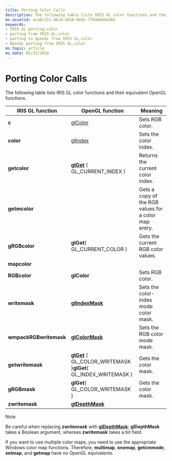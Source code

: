 ```yaml
---
title: Porting Color Calls
description: The following table lists IRIS GL color functions and their equivalent OpenGL functions.
ms.assetid: 4ca6c311-d6c8-4d10-9e9c-770a8e6de4bb
keywords:
- IRIS GL porting,color
- porting from IRIS GL,color
- porting to OpenGL from IRIS GL,color
- OpenGL porting from IRIS GL,color
ms.topic: article
ms.date: 05/31/2018
---
```


# Porting Color Calls

The following table lists IRIS GL color functions and their equivalent OpenGL functions.



| IRIS GL function                  | OpenGL function                                                                                                                               | Meaning                                              |
|-----------------------------------|-----------------------------------------------------------------------------------------------------------------------------------------------|------------------------------------------------------|
| **c**                             | [glColor](glcolor-functions.md)                                                                                                              | Sets RGB color.                                      |
| **color**                         | [glIndex](glindex-functions.md)                                                                                                              | Sets the color index.                                |
| **getcolor**                      | [**glGet**](glgetbooleanv--glgetdoublev--glgetfloatv--glgetintegerv.md) ( GL\_CURRENT\_INDEX )                                               | Returns the current color index.                     |
| **getmcolor**                     |                                                                                                                                               | Gets a copy of the RGB values for a color map entry. |
| **gRGBcolor**                     | **glGet**( GL\_CURRENT\_COLOR )                                                                                                               | Gets the current RGB color values.                   |
| **mapcolor**                      |                                                                                                                                               |                                                      |
| **RGBcolor**                      | **glColor**                                                                                                                                   | Sets RGB color.                                      |
| **writemask**                     | [**glIndexMask**](glindexmask.md)                                                                                                            | Sets the color-index mode color mask.                |
| **wmpackRGBwritemask**<br/> | [**glColorMask**](glcolormask.md)                                                                                                            | Sets the RGB color mode mask.                        |
| **getwritemask**                  | [**glGet**](glgetbooleanv--glgetdoublev--glgetfloatv--glgetintegerv.md) ( GL\_COLOR\_WRITEMASK )**glGet**( GL\_INDEX\_WRITEMASK )<br/> | Gets the color mask.                                 |
| **gRGBmask**                      | **glGet**( GL\_COLOR\_WRITEMASK )                                                                                                             | Gets the color mask.                                 |
| **zwritemask**                    | [**glDepthMask**](gldepthmask.md)                                                                                                            |                                                      |



 

> [!Note]
>
> Be careful when replacing **zwritemask** with [**glDepthMask**](gldepthmask.md); **glDepthMask** takes a Boolean argument, whereas **zwritemask** takes a bit field.

 

If you want to use multiple color maps, you need to use the appropriate Windows color map functions. Therefore, **multimap**, **onemap**, **getcmmode**, **setmap**, and **getmap** have no OpenGL equivalents.

 

 





